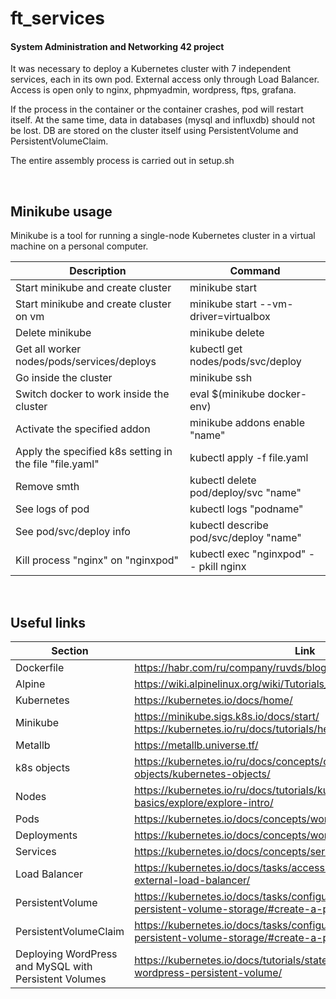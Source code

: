 # ft_services
#### System Administration and Networking 42 project

It was necessary to deploy a Kubernetes cluster with 7 independent services, each in its own pod. External access only through Load Balancer. Access is open only to nginx, phpmyadmin, wordpress, ftps, grafana.

If the process in the container or the container crashes, pod will restart itself. At the same time, data in databases (mysql and influxdb) should not be lost. DB are stored on the cluster itself using PersistentVolume and PersistentVolumeClaim.

The entire assembly process is carried out in setup.sh

</br>

## Minikube usage

Minikube is a tool for running a single-node Kubernetes cluster in a virtual machine on a personal computer.

| Description | Command |
| --- | --- |
| Start minikube and create cluster | minikube start |
| Start minikube and create cluster on vm | minikube start --vm-driver=virtualbox |
| Delete minikube | minikube delete |
| Get all worker nodes/pods/services/deploys | kubectl get nodes/pods/svc/deploy |
| Go inside the cluster | minikube ssh |
| Switch docker to work inside the cluster | eval $(minikube docker-env) |
| Activate the specified addon | minikube addons enable "name" |
| Apply the specified k8s setting in the file "file.yaml" | kubectl apply -f file.yaml |
| Remove smth | kubectl delete pod/deploy/svc "name" | 
| See logs of pod| kubectl logs "podname" |
| See pod/svc/deploy info | kubectl describe pod/svc/deploy "name" |
| Kill process "nginx" on "nginxpod" | kubectl exec "nginxpod" -- pkill nginx |

</br>

## Useful links

| Section | Link |
| --- | --- |
| Dockerfile | https://habr.com/ru/company/ruvds/blog/439980/ |
| Alpine | https://wiki.alpinelinux.org/wiki/Tutorials_and_Howtos |
| Kubernetes | https://kubernetes.io/docs/home/ |
| Minikube | https://minikube.sigs.k8s.io/docs/start/ https://kubernetes.io/ru/docs/tutorials/hello-minikube/ |
| Metallb | https://metallb.universe.tf/ |
| k8s objects | https://kubernetes.io/ru/docs/concepts/overview/working-with-objects/kubernetes-objects/ |
| Nodes | https://kubernetes.io/ru/docs/tutorials/kubernetes-basics/explore/explore-intro/ |
| Pods | https://kubernetes.io/docs/concepts/workloads/pods/ |
| Deployments | https://kubernetes.io/docs/concepts/workloads/controllers/deployment/ |
| Services | https://kubernetes.io/docs/concepts/services-networking/service/ |
| Load Balancer | https://kubernetes.io/docs/tasks/access-application-cluster/create-external-load-balancer/ |
| PersistentVolume | https://kubernetes.io/docs/tasks/configure-pod-container/configure-persistent-volume-storage/#create-a-persistentvolume |
| PersistentVolumeClaim | https://kubernetes.io/docs/tasks/configure-pod-container/configure-persistent-volume-storage/#create-a-persistentvolumeclaim |
| Deploying WordPress and MySQL with Persistent Volumes | https://kubernetes.io/docs/tutorials/stateful-application/mysql-wordpress-persistent-volume/ |
